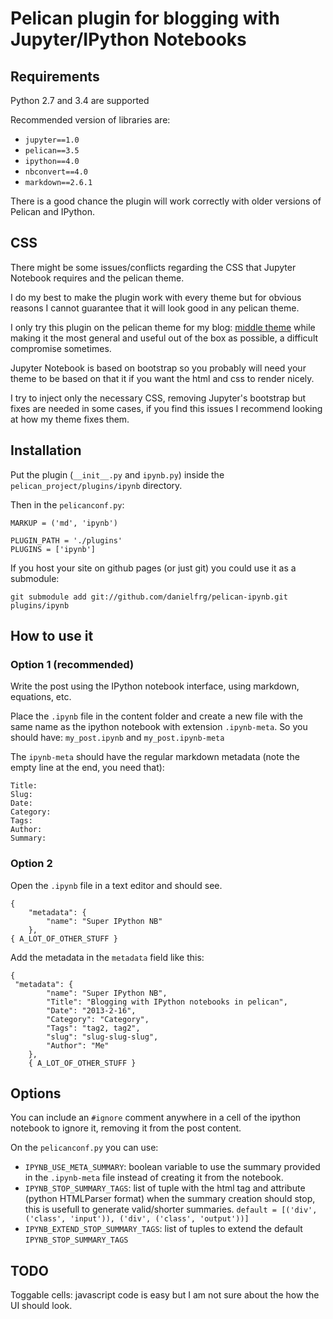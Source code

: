 # Pelican plugin for blogging with Jupyter/IPython Notebooks

## Requirements

Python 2.7 and 3.4 are supported

Recommended version of libraries are:

- `jupyter==1.0`
- `pelican==3.5`
- `ipython==4.0`
- `nbconvert==4.0`
- `markdown==2.6.1`

There is a good chance the plugin will work correctly with older versions of Pelican and IPython.

## CSS

There might be some issues/conflicts regarding the CSS that Jupyter Notebook requires and the pelican theme.

I do my best to make the plugin work with every theme but for obvious reasons I cannot guarantee that it will look good in any pelican theme.

I only try this plugin on the pelican theme for my blog: [middle theme](https://github.com/danielfrg/middle-theme) while making it the most general and useful out of the box as possible, a difficult compromise sometimes.

Jupyter Notebook is based on bootstrap so you probably will need your theme to be based on that it if you want the html and css to render nicely.

I try to inject only the necessary CSS, removing Jupyter's bootstrap but fixes are needed in some cases, if you find this issues I recommend looking at how my theme fixes them.

## Installation

Put the plugin (`__init__.py` and `ipynb.py`) inside the `pelican_project/plugins/ipynb` directory.

Then in the `pelicanconf.py`:
```
MARKUP = ('md', 'ipynb')

PLUGIN_PATH = './plugins'
PLUGINS = ['ipynb']
```

If you host your site on github pages (or just git) you could use it as a submodule:

```
git submodule add git://github.com/danielfrg/pelican-ipynb.git plugins/ipynb
```

## How to use it

### Option 1 (recommended)

Write the post using the IPython notebook interface, using markdown, equations, etc.

Place the `.ipynb` file in the content folder and create a new file with the
same name as the ipython notebook with extension `.ipynb-meta`. So you should have:
`my_post.ipynb` and `my_post.ipynb-meta`

The `ipynb-meta` should have the regular markdown metadata (note the empty line at the end, you need that):

```
Title:
Slug:
Date:
Category:
Tags:
Author:
Summary:

```

### Option 2

Open the `.ipynb` file in a text editor and should see.

```
{
    "metadata": {
        "name": "Super IPython NB"
    },
{ A_LOT_OF_OTHER_STUFF }
```

Add the metadata in the `metadata` field like this:

```
{
 "metadata": {
        "name": "Super IPython NB",
        "Title": "Blogging with IPython notebooks in pelican",
        "Date": "2013-2-16",
        "Category": "Category",
        "Tags": "tag2, tag2",
        "slug": "slug-slug-slug",
        "Author": "Me"
    },
    { A_LOT_OF_OTHER_STUFF }
```

## Options

You can include an `#ignore` comment anywhere in a cell of the ipython notebook
to ignore it, removing it from the post content.

On the `pelicanconf.py` you can use:

- `IPYNB_USE_META_SUMMARY`: boolean variable to use the summary provided in the `.ipynb-meta` file instead of creating it from the notebook.
- `IPYNB_STOP_SUMMARY_TAGS`: list of tuple with the html tag and attribute (python HTMLParser format)
when the summary creation should stop, this is usefull to generate valid/shorter summaries.
`default = [('div', ('class', 'input')), ('div', ('class', 'output'))]`
- `IPYNB_EXTEND_STOP_SUMMARY_TAGS`: list of tuples to extend the default `IPYNB_STOP_SUMMARY_TAGS`
## TODO

Toggable cells: javascript code is easy but I am not sure about the how the UI should look.
